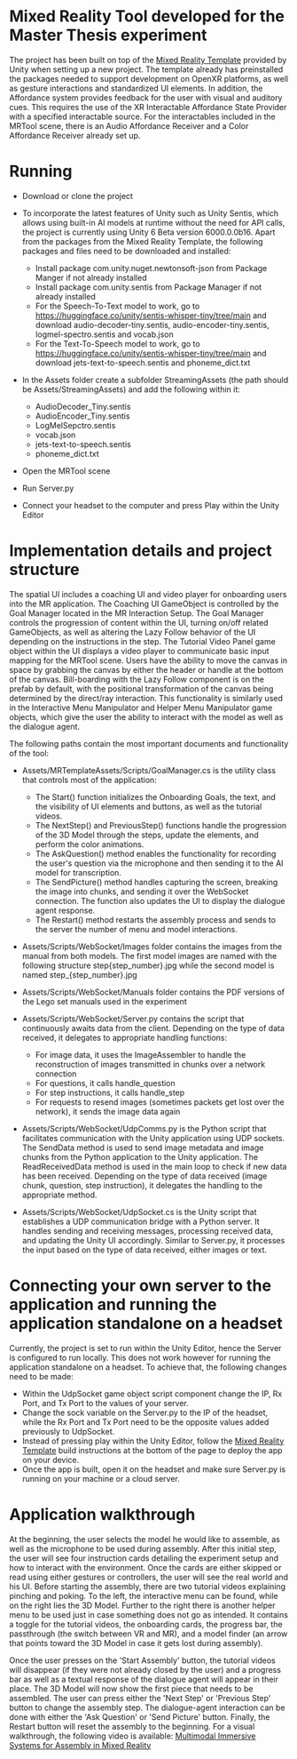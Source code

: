 # Mixed Reality Tool developed for the Master Thesis experiment

The project has been built on top of the [Mixed Reality Template](https://docs.unity3d.com/Packages/com.unity.template.mixed-reality@1.0/manual/index.html) provided by Unity when setting up a new project. The template already has preinstalled the packages needed to support development on OpenXR platforms, as well as gesture interactions and standardized UI elements. In addition, the Affordance system provides feedback for the user with visual and auditory cues. This requires the use of the XR Interactable Affordance State Provider with a specified interactable source. For the interactables included in the MRTool scene, there is an Audio Affordance Receiver and a Color Affordance Receiver already set up.

# Running
* Download or clone the project

* To incorporate the latest features of Unity such as Unity Sentis, which allows using built-in AI models at runtime without the need for API calls, the project is currently using Unity 6 Beta version 6000.0.0b16. Apart from the packages from the Mixed Reality Template, the following packages and files need to be downloaded and installed:
   -  Install package com.unity.nuget.newtonsoft-json from Package Manger if not already installed
   -  Install package com.unity.sentis from Package Manager if not already installed
   -  For the Speech-To-Text model to work, go to https://huggingface.co/unity/sentis-whisper-tiny/tree/main and download audio-decoder-tiny.sentis, audio-encoder-tiny.sentis, logmel-spectro.sentis and vocab.json
   -  For the Text-To-Speech model to work, go to https://huggingface.co/unity/sentis-whisper-tiny/tree/main and download jets-text-to-speech.sentis and phoneme_dict.txt

 * In the Assets folder create a subfolder StreamingAssets (the path should be Assets/StreamingAssets) and add the following within it:
    - AudioDecoder_Tiny.sentis
    - AudioEncoder_Tiny.sentis
    - LogMelSepctro.sentis
    - vocab.json
    - jets-text-to-speech.sentis
    - phoneme_dict.txt

  * Open the MRTool scene

  * Run Server.py

  * Connect your headset to the computer and press Play within the Unity Editor

# Implementation details and project structure

The spatial UI includes a coaching UI and video player for onboarding users into the MR application. The Coaching UI GameObject is controlled by the Goal Manager located in the MR Interaction Setup. The Goal Manager controls the progression of content within the UI, turning on/off related GameObjects, as well as altering the Lazy Follow behavior of the UI depending on the instructions in the step. The Tutorial Video Panel game object within the UI displays a video player to communicate basic input mapping for the MRTool scene. Users have the ability to move the canvas in space by grabbing the canvas by either the header or handle at the bottom of the canvas. Bill-boarding with the Lazy Follow component is on the prefab by default, with the positional transformation of the canvas being determined by the direct/ray interaction. This functionality is similarly used in the Interactive Menu Manipulator and Helper Menu Manipulator game objects, which give the user the ability to interact with the model as well as the dialogue agent.

The following paths contain the most important documents and functionality of the tool:
 * Assets/MRTemplateAssets/Scripts/GoalManager.cs is the utility class that controls most of the application:
     - The Start() function initializes the Onboarding Goals, the text, and the visibility of UI elements and buttons, as well as the tutorial videos.
     - The NextStep() and PreviousStep() functions handle the progression of the 3D Model through the steps, update the elements, and perform the color animations.
     - The AskQuestion() method enables the functionality for recording the user's question via the microphone and then sending it to the AI model for transcription.
     - The SendPicture() method handles capturing the screen, breaking the image into chunks, and sending it over the WebSocket connection. The function also updates the UI to display the dialogue agent response.
     - The Restart() method restarts the assembly process and sends to the server the number of menu and model interactions.

 * Assets/Scripts/WebSocket/Images folder contains the images from the manual from both models. The first model images are named with the following structure step{step_number}.jpg while the second model is named step_{step_number}.jpg

 * Assets/Scripts/WebSocket/Manuals folder contains the PDF versions of the Lego set manuals used in the experiment 

 * Assets/Scripts/WebSocket/Server.py contains the script that continuously awaits data from the client. Depending on the type of data received, it delegates to appropriate handling functions:
   - For image data, it uses the ImageAssembler to handle the reconstruction of images transmitted in chunks over a network connection
   - For questions, it calls handle_question
   - For step instructions, it calls handle_step
   - For requests to resend images (sometimes packets get lost over the network), it sends the image data again

 * Assets/Scripts/WebSocket/UdpComms.py is the Python script that facilitates communication with the Unity application using UDP sockets. The SendData method is used to send image metadata and image chunks from the Python application to the Unity application. The ReadReceivedData method is used in the main loop to check if new data has been received. Depending on the type of data received (image chunk, question, step instruction), it delegates the handling to the appropriate method.

 * Assets/Scripts/WebSocket/UdpSocket.cs is the Unity script that establishes a UDP communication bridge with a Python server. It handles sending and receiving messages, processing received data, and updating the Unity UI accordingly. Similar to Server.py, it processes the input based on the type of data received, either images or text.

# Connecting your own server to the application and running the application standalone on a headset
Currently, the project is set to run within the Unity Editor, hence the Server is configured to run locally. This does not work however for running the application standalone on a headset. To achieve that, the following changes need to be made:

 * Within the UdpSocket game object script component change the IP, Rx Port, and Tx Port to the values of your server.
 * Change the sock variable on the Server.py to the IP of the headset, while the Rx Port and Tx Port need to be the opposite values added previously to UdpSocket.
 * Instead of pressing play within the Unity Editor, follow the [Mixed Reality Template](https://docs.unity3d.com/Packages/com.unity.template.mixed-reality@1.0/manual/index.html) build instructions at the bottom of the page to deploy the app on your device.
 * Once the app is built, open it on the headset and make sure Server.py is running on your machine or a cloud server.

# Application walkthrough

At the beginning, the user selects the model he would like to assemble, as well as the microphone to be used during assembly. After this initial step, the user will see four instruction cards detailing the experiment setup and how to interact with the environment. Once the cards are either skipped or read using either gestures or controllers, the user will see the real world and his UI. Before starting the assembly, there are two tutorial videos explaining pinching and poking. To the left, the interactive menu can be found, while on the right lies the 3D Model. Further to the right there is another helper menu to be used just in case something does not go as intended. It contains a toggle for the tutorial videos, the onboarding cards, the progress bar, the passthrough (the switch between VR and MR), and a model finder (an arrow that points toward the 3D Model in case it gets lost during assembly). 

Once the user presses on the 'Start Assembly' button, the tutorial videos will disappear (if they were not already closed by the user) and a progress bar as well as a textual response of the dialogue agent will appear in their place. The 3D Model will now show the first piece that needs to be assembled. The user can press either the 'Next Step' or 'Previous Step' button to change the assembly step. The dialogue-agent interaction can be done with either the 'Ask Question' or 'Send Picture' button. Finally, the Restart button will reset the assembly to the beginning. For a visual walkthrough, the following video is available: [Multimodal Immersive Systems for Assembly in Mixed Reality](https://youtu.be/29t2pByljW8)
